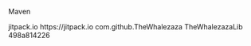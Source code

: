 Maven

<repository>
		    <id>jitpack.io</id>
		    <url>https://jitpack.io</url>
</repository>

<dependency>
	    <groupId>com.github.TheWhalezaza</groupId>
	    <artifactId>TheWhalezazaLib</artifactId>
	    <version>498a814226</version>
</dependency>
